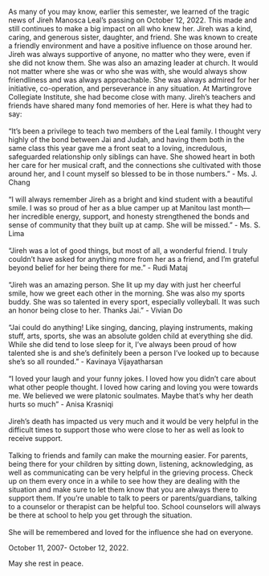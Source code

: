 

As many of you may know, earlier this semester, we learned of the tragic
news of Jireh Manosca Leal’s passing on October 12, 2022. This made and
still continues to make a big impact on all who knew her. Jireh was a
kind, caring, and generous sister, daughter, and friend. She was known
to create a friendly environment and have a positive influence on those
around her. Jireh was always supportive of anyone, no matter who they
were, even if she did not know them. She was also an amazing leader at
church. It would not matter where she was or who she was with, she would
always show friendliness and was always approachable. She was always
admired for her initiative, co-operation, and perseverance in any
situation. At Martingrove Collegiate Institute, she had become close
with many. Jireh’s teachers and friends have shared many fond memories
of her. Here is what they had to say:
<br><br>
“It’s been a privilege to teach two members of the Leal family. I
thought very highly of the bond between Jai and Judah, and having them
both in the same class this year gave me a front seat to a loving,
incredulous, safeguarded relationship only siblings can have. She showed
heart in both her care for her musical craft, and the connections she
cultivated with those around her, and I count myself so blessed to be in
those numbers.” - Ms. J. Chang
<br><br>
“I will always remember Jireh as a bright and kind student with a
beautiful smile. I was so proud of her as a blue camper up at Manitou
last month— her incredible energy, support, and honesty strengthened the
bonds and sense of community that they built up at camp. She will be
missed.” - Ms. S. Lima
<br><br>
“Jireh was a lot of good things, but most of all, a wonderful friend. I
truly couldn’t have asked for anything more from her as a friend, and
I’m grateful beyond belief for her being there for me.” - Rudi Mataj
<br><br>
“Jireh was an amazing person. She lit up my day with just her cheerful
smile, how we greet each other in the morning. She was also my sports
buddy. She was so talented in every sport, especially volleyball. It was
such an honor being close to her. Thanks Jai.” - Vivian Do
<br><br>
“Jai could do anything! Like singing, dancing, playing instruments,
making stuff, arts, sports, she was an absolute golden child at
everything she did. While she did tend to lose sleep for it, I’ve always
been proud of how talented she is and she’s definitely been a person
I’ve looked up to because she’s so all rounded.” - Kavinaya
Vijayatharsan
<br><br>
“I loved your laugh and your funny jokes. I loved how you didn’t care
about what other people thought. I loved how caring and loving you were
towards me. We believed we were platonic soulmates. Maybe that’s why her
death hurts so much” - Anisa Krasniqi
<br><br>
Jireh’s death has impacted us very much and it would be very helpful in
the difficult times to support those who were close to her as well as
look to receive support.
<br><br>
Talking to friends and family can make the mourning easier. For parents,
being there for your children by sitting down, listening, acknowledging,
as well as communicating can be very helpful in the grieving process.
Check up on them every once in a while to see how they are dealing with
the situation and make sure to let them know that you are always there
to support them. If you’re unable to talk to peers or parents/guardians,
talking to a counselor or therapist can be helpful too. School
counselors will always be there at school to help you get through the
situation.
<br><br>
She will be remembered and loved for the influence she had on everyone.

October 11, 2007- October 12, 2022.

May she rest in peace.
